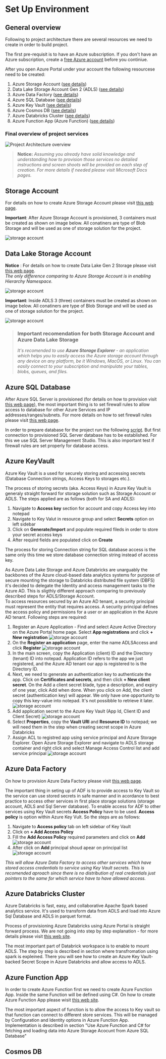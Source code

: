 # Set Up Environment

## General overview

Following to project architecture there are several resources we need to create in order to build project.

The first pre-requisit is to have an Azure subscription. If you don't have an Azure subscription, create a [free Azure account](https://azure.microsoft.com/en-us/free/) before you continiue.

After you open Azure Portal under your account the following resourcese need to be created:
1. Azure Storage Account ([see details](#sac))
2. Data Lake Storage Account Gen 2 (ADLS) ([see details](#ADLS))
3. Azure Data Factory ([see details](#ADF))
4. Azure SQL Database ([see details](#SQL))
5. Azure Key Vault ([see details](#KeyVault))
6. Azure Cosmos DB ([see details](#Cosmos))
7. Azure Databricks Cluster ([see details](#Databricks))
8. Azure Function App (Azure Function) ([see details](#Function))


### Final overview of project services
![Project Architecture overview](images/Services.png "Project Architecture") 

>**Notice:** *Assuming you already have solid knowledge and understanding how to provision those services no detailed instructions and screen shoots will be provided on each step of creation. For more details if needed please visit Microsoft Docs pages.*

<a name="sac"></a>
## Storage Account

For details on how to create Azure Storage Account please visit [this web page](https://docs.microsoft.com/en-us/azure/storage/common/storage-account-create?tabs=azure-portal). 

**Important**: After Azure Storage Account is provisioned, 3 containers must be created as shown on image below. All conatiners are type of Blob Storage and will be used as one of storage solution for the project.

![storage account](images/SA4.png)


<a name="ADLS"></a>
## Data Lake Storage Account

**Notice** : For details on how to create Data Lake Gen 2 Storage please visit [this web page](https://docs.microsoft.com/en-us/azure/storage/blobs/create-data-lake-storage-account).\
*The only difference comparing to Azure Storage Account is in enabling Hierarchy Namespace.*

![storage account](images/ADLS1.png)

**Important**: Inside ADLS 3 (three) containers must be created as shown on image below. All conatiners are type of Blob Storage and will be used as one of storage solution for the project.

![storage account](images/ADLS4.png)

>### Important recomendation for both Storage Account and Azure Data Lake Storage
>*It's recomended to use **Azure Storage Explorer** - an application which helps you to easily access the Azure storage account through any device on any platform, be it Windows, MacOS, or Linux. You can easily connect to your subscription and manipulate your tables, blobs, queues, and files.*

<a name="SQL"></a>
## Azure SQL Database

After Azure SQL Server is provisioned (for details on how to provision visit [this web page](https://docs.microsoft.com/en-us/learn/modules/provision-azure-sql-db/)), the most important thing is to set firewall rules to allow access to database for other Azure Services and IP addresses/ranges/subnets. For more details on how to set firewall rules please visit [this web page](https://docs.microsoft.com/en-us/azure/azure-sql/database/secure-database-tutorial).

In order to prepare database for the project run the following [script](/SQL%20Server%20Scripts/IMDBDatabaseScript.sql). But first connection to provisioned SQL Server database has to be established. For this we use SQL Server Management Studio. This is also important test if firewall rules are set properly for database access.


<a name="KeyVault"></a>
## Azure KeyVault
Azure Key Vault is a used for securely storing and accessing secrets (Database Connection strings, Access Keys to storages etc.). 

The process of storing secrets (aka. Access Keys) in Azure Key Vault is generaly straight forward for storage solution such as Storage Account or ADLS. The steps applied are as follows (both for SA and ADLS):
1.  Navigate to **Access key** section for account and copy Access key into notepad
2.  Navigate to Key Valut in resource group and select **Secrets** option on left sidebar
3.  Click on **Generate/Import** and populate required fileds in order to store your secret access keys
4.  After requird fields are populated click on **Create**

The process for storing Connection string for SQL database access is the same only this time we store database connection string instead of access key.

As Azure Data Lake Storage and Azure Databricks are unarguably the backbones of the Azure cloud-based data analytics systems for purpose of secure mounting the storage to Databricks distributed file system (DBFS) it's decided to delegate the Identity and access management tasks to the Azure AD. This is sligthly different approach comparing to previously described steps for ADLS/Storage Account.\
To access resources secured by an Azure AD tenant, a security principal must represent the entity that requires access. A security principal defines the access policy and permissions for a user or an application in the Azure AD tenant. Following steps are required:
1. Register an Azure Application - Find and select Azure Active Directory on the Azure Portal home page. Select **App registrations** and click **+ New registration**
![storage account](images/Sp1.png)
2. On the **Register an application** page, enter the name ADLSAccess and click **Register**
![storage account](images/sp12.png)
3. In the main screen, copy the Application (client) ID and the Directory (tenant) ID into notepad. Application ID refers to the app we just registered, and the Azure AD tenant our app is registered to is the Directory ID.
4. Next, we need to generate an authentication key  to authenticate the app. Click on **Certificates and secrets**, and then click **+ New client secret**. On the Add a client secret blade, type a description, and expiry of one year, click Add when done. When you click on Add, the client secret (authentication key) will appear. We only have one opportunity to copy this key-value into notepad. It's  not possibble to retrieve it later.
![storage account](images/sp4.png)
5. Add application secret to the Azure Key Vault (App Id, Client ID and Client Secret)
![storage account](images/sp5.png)
6. Select **Properties**, copy the **Vault URI** and **Resource ID** to notepad; we will need them in the step when creating secret scope in Azure Databricks
7. Assign ACL to registred app using service principal and Azure Storage Explorer. Open Azure Storage Explorer and navigate to ADLS storage container and right click and select Manage Access Control list and add service principal 
![storage account](images/sp3.png)


<a name="ADF"></a>
## Azure Data Factory

On how to provision Azure Data Factory please visit [this web page](https://docs.microsoft.com/en-us/azure/data-factory/quickstart-create-data-factory-portal).

The important thing in seting up of ADF is to provide access to Key Vault so the service can use stored secrets in safe manner and in acordance to best practice to access other services in first place storage solutions (storage account, ADLS and Sql Server database). To enable access for ADF to other services using Key Vault secrets  **Access Policy** have to be used. **Access policy** is option within Azure Key Vult. So the steps are as follows:
1. Navigate to **Access policy** tab on left sidebar of Key Vault
2. Click on **+ Add Access Policy**
3. Fill the **Add Access Policy** required parameters and click on **Add**
![storage account](images/adf1.png)
4. After click on **Add** principal shoud apear on principal list 
![storage account](images/adf2.png)

*This will allow Azure Data Factory to access other services which have stored access credentials to service using Key Vault secrets. This is recomended aproach since there is no distribution of real credentials just pointers to the same for which service have to have allowed access.*


<a name="Databricks"></a>
## Azure Databricks Cluster
 
 Azure Databricks is fast, easy, and collaborative Apache Spark based analytics service. It's used to transform data from ADLS and load into Azure Sql Database and ADLS in parquet format.

 Process of provisioning Azure Databricks using Azure Portal is straight forward process. We are not going into step by step explanation - for more details please visit [this web site](https://www.mssqltips.com/sqlservertip/6472/getting-started-with-azure-databricks/).

 The most important part of Databrick workspace is to enable to mount ADLS. The step by step is described in section where transfromation using spark is expleined. There you will see how to create an Azure Key Vault-backed Secret Scope in Azure Databricks and allow access to ADLS.

<a name="Function"></a>
## Azure Function App

In order to create Azure Function first we need to create Azure Function App. Inside the same Function will be defined using C#. On how to create Azure Function App please wisit [this web site]().

The most important aspect of function is to allow the access to Key vault so that function can connect to different store services. This will be managed by Configuration and Identity options in Azure Function App. Implementation is described in section "Use Azure Function and C# for fetching and loading data into Azure Storage Acocunt from Azure SQL Database"

<a name="Cosmos"></a>
## Cosmos DB







